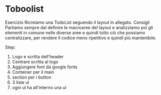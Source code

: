 # Toboolist

Esercizio
Ricreiamo una TodoList seguendo il layout in allegato.
Consigli
Partiamo sempre dal definire le macroaree del layout e analizziamo poi gli elementi in comune nelle diverse aree e quindi tutto ciò che possiamo centralizzare, per rendere il codice meno ripetitivo e quindi più mantenibile.

Step:

1. Logo e scritta dell'header
2. Centrare scritta al logo 
3. Aggiungere font da google fonts
4. Conteiner per il main
5. section per i button
6. 3 liste ul
7. ogni ul ha all'interno una ul